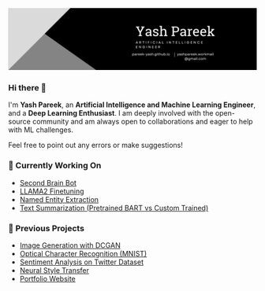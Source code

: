 <img alt="Yash's Banner" src="https://github.com/Pareek-Yash/Pareek-Yash/blob/main/assets/Banner.png" />

### Hi there 👋

I'm **Yash Pareek**, an **Artificial Intelligence and Machine Learning Engineer**, and a **Deep Learning Enthusiast**. I am deeply involved with the open-source community and am always open to collaborations and eager to help with ML challenges.

Feel free to point out any errors or make suggestions!


### 🔨 Currently Working On

- [Second Brain Bot](https://github.com/Pareek-Yash/Second-Brain-Bot)
- [LLAMA2 Finetuning](https://github.com/Pareek-Yash/LLAMA-2-QLORA_FINETUNE)
- [Named Entity Extraction](https://github.com/Pareek-Yash/Multi-Entity-Extraction)
- [Text Summarization (Pretrained BART vs Custom Trained)](https://github.com/Pareek-Yash/Short-summarizer)

### 🌱 Previous Projects

- [Image Generation with DCGAN](https://github.com/pareek-yash/ImageGeneration_with_DCGAN)
- [Optical Character Recognition (MNIST)](https://github.com/Pareek-Yash/Optical-Character-Recognition-MNIST)
- [Sentiment Analysis on Twitter Dataset](https://github.com/Pareek-Yash/Sentiment-Analysis-using-Twitter-Dataset)
- [Neural Style Transfer](https://github.com/Pareek-Yash/Style-Transfer-with-Tensorflow)
- [Portfolio Website](https://pareek-yash.github.io/)
